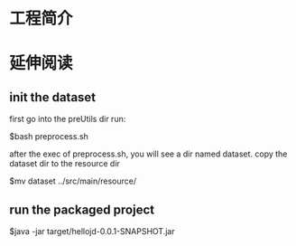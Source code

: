 # 工程简介

# 延伸阅读

## init the dataset

first go into the preUtils dir run:

$bash preprocess.sh

after the exec of preprocess.sh, you will see a dir named dataset. copy the dataset dir to the resource dir

$mv dataset ../src/main/resource/

## run the packaged project

$java -jar  target/hellojd-0.0.1-SNAPSHOT.jar
